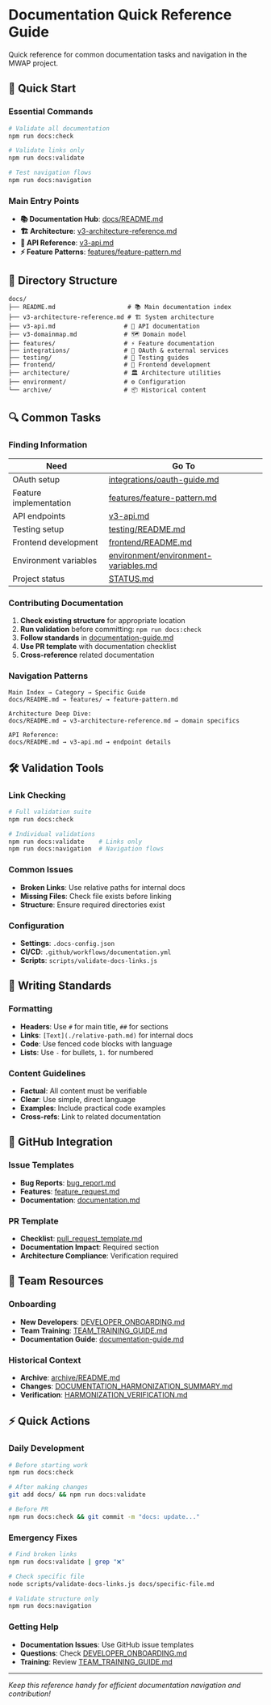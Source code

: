 # Documentation Quick Reference Guide

Quick reference for common documentation tasks and navigation in the MWAP project.

## 🚀 Quick Start

### Essential Commands
```bash
# Validate all documentation
npm run docs:check

# Validate links only
npm run docs:validate

# Test navigation flows
npm run docs:navigation
```

### Main Entry Points
- **📚 Documentation Hub**: [docs/README.md](./README.md)
- **🏗️ Architecture**: [v3-architecture-reference.md](./v3-architecture-reference.md)
- **🔌 API Reference**: [v3-api.md](./v3-api.md)
- **⚡ Feature Patterns**: [features/feature-pattern.md](./features/feature-pattern.md)

## 📁 Directory Structure

```
docs/
├── README.md                    # 📚 Main documentation index
├── v3-architecture-reference.md # 🏗️ System architecture
├── v3-api.md                   # 🔌 API documentation
├── v3-domainmap.md             # 🗺️ Domain model
├── features/                   # ⚡ Feature documentation
├── integrations/               # 🔗 OAuth & external services
├── testing/                    # 🧪 Testing guides
├── frontend/                   # 🎨 Frontend development
├── architecture/               # 🏛️ Architecture utilities
├── environment/                # ⚙️ Configuration
└── archive/                    # 📦 Historical content
```

## 🔍 Common Tasks

### Finding Information
| Need | Go To |
|------|-------|
| OAuth setup | [integrations/oauth-guide.md](./integrations/oauth-guide.md) |
| Feature implementation | [features/feature-pattern.md](./features/feature-pattern.md) |
| API endpoints | [v3-api.md](./v3-api.md) |
| Testing setup | [testing/README.md](./testing/README.md) |
| Frontend development | [frontend/README.md](./frontend/README.md) |
| Environment variables | [environment/environment-variables.md](./environment/environment-variables.md) |
| Project status | [STATUS.md](./STATUS.md) |

### Contributing Documentation
1. **Check existing structure** for appropriate location
2. **Run validation** before committing: `npm run docs:check`
3. **Follow standards** in [documentation-guide.md](./documentation-guide.md)
4. **Use PR template** with documentation checklist
5. **Cross-reference** related documentation

### Navigation Patterns
```
Main Index → Category → Specific Guide
docs/README.md → features/ → feature-pattern.md

Architecture Deep Dive:
docs/README.md → v3-architecture-reference.md → domain specifics

API Reference:
docs/README.md → v3-api.md → endpoint details
```

## 🛠️ Validation Tools

### Link Checking
```bash
# Full validation suite
npm run docs:check

# Individual validations
npm run docs:validate    # Links only
npm run docs:navigation  # Navigation flows
```

### Common Issues
- **Broken Links**: Use relative paths for internal docs
- **Missing Files**: Check file exists before linking
- **Structure**: Ensure required directories exist

### Configuration
- **Settings**: `.docs-config.json`
- **CI/CD**: `.github/workflows/documentation.yml`
- **Scripts**: `scripts/validate-docs-links.js`

## 📝 Writing Standards

### Formatting
- **Headers**: Use `#` for main title, `##` for sections
- **Links**: `[Text](./relative-path.md)` for internal docs
- **Code**: Use fenced code blocks with language
- **Lists**: Use `-` for bullets, `1.` for numbered

### Content Guidelines
- **Factual**: All content must be verifiable
- **Clear**: Use simple, direct language
- **Examples**: Include practical code examples
- **Cross-refs**: Link to related documentation

## 🔗 GitHub Integration

### Issue Templates
- **Bug Reports**: [bug_report.md](../.github/ISSUE_TEMPLATE/bug_report.md)
- **Features**: [feature_request.md](../.github/ISSUE_TEMPLATE/feature_request.md)
- **Documentation**: [documentation.md](../.github/ISSUE_TEMPLATE/documentation.md)

### PR Template
- **Checklist**: [pull_request_template.md](../.github/pull_request_template.md)
- **Documentation Impact**: Required section
- **Architecture Compliance**: Verification required

## 🎯 Team Resources

### Onboarding
- **New Developers**: [DEVELOPER_ONBOARDING.md](./DEVELOPER_ONBOARDING.md)
- **Team Training**: [TEAM_TRAINING_GUIDE.md](./TEAM_TRAINING_GUIDE.md)
- **Documentation Guide**: [documentation-guide.md](./documentation-guide.md)

### Historical Context
- **Archive**: [archive/README.md](./archive/README.md)
- **Changes**: [DOCUMENTATION_HARMONIZATION_SUMMARY.md](./DOCUMENTATION_HARMONIZATION_SUMMARY.md)
- **Verification**: [HARMONIZATION_VERIFICATION.md](./HARMONIZATION_VERIFICATION.md)

## ⚡ Quick Actions

### Daily Development
```bash
# Before starting work
npm run docs:check

# After making changes
git add docs/ && npm run docs:validate

# Before PR
npm run docs:check && git commit -m "docs: update..."
```

### Emergency Fixes
```bash
# Find broken links
npm run docs:validate | grep "❌"

# Check specific file
node scripts/validate-docs-links.js docs/specific-file.md

# Validate structure only
npm run docs:navigation
```

### Getting Help
- **Documentation Issues**: Use GitHub issue templates
- **Questions**: Check [DEVELOPER_ONBOARDING.md](./DEVELOPER_ONBOARDING.md)
- **Training**: Review [TEAM_TRAINING_GUIDE.md](./TEAM_TRAINING_GUIDE.md)

---

*Keep this reference handy for efficient documentation navigation and contribution!*